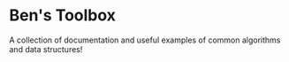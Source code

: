 # Ben's Toolbox
A collection of documentation and useful examples of common algorithms and data structures!
